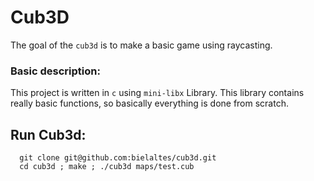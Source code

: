 # Cub3D 

The goal of the ``cub3d`` is to make a basic game using raycasting.

### Basic description:

This project is written in ``c`` using ``mini-libx`` Library. This library contains really basic functions, so basically everything is done from scratch.


## Run Cub3d:

```
  git clone git@github.com:bielaltes/cub3d.git
  cd cub3d ; make ; ./cub3d maps/test.cub
```
